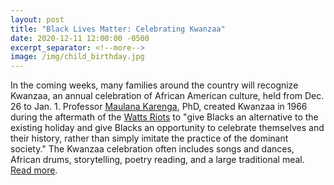 ```yaml
---
layout: post
title: "Black Lives Matter: Celebrating Kwanzaa"
date: 2020-12-11 12:00:00 -0500
excerpt_separator: <!--more-->
image: /img/child_birthday.jpg
---
```


In the coming weeks, many families around the country will recognize Kwanzaa, an annual celebration of African American culture, held from Dec. 26 to Jan. 1. Professor [Maulana Karenga][maulana-karenga], PhD, created Kwanzaa <!--more--> in 1966 during the aftermath of the [Watts Riots][watts-riots] to "give Blacks an alternative to the existing holiday and give Blacks an opportunity to celebrate themselves and their history, rather than simply imitate the practice of the dominant society." The Kwanzaa celebration often includes songs and dances, African drums, storytelling, poetry reading, and a large traditional meal. [Read more][read-more].

[maulana-karenga]: http://r20.rs6.net/tn.jsp?f=001nGSAST8eJlpkk6wWoMG6jKQWE1sV2jcMcY6MORywVtL6Wwh5EL5MukKmwz1ckep8lTogVRBHcITTwskEruHw01wwSj1qgkdLfcvq2yHpuCnEDPXHqUDW2zdy2Ay4wsy3dsktBZ2iSyEBdNKpUFVJe5DBtXumbi_kpKxFBzZoudjJ2L6hhFGMtBm5MDq_8AhAdtKlWzy6PQMdUUXnhmba8_J4cexvNwKup2fHkwfqKs8MNvP4NqzTtgfXBpfbdH3zhJVdVNGfElgTqOOfG_kKASx_xwAK2SKHY4KjCzbiHml0Y-nPJoliJr2wZdkeJwWYhoppGubwbJhxP_4xqclVqJ9iRIDBN9Q0sHNbXFpWrReUgVF-DkjW4FBb_07-8CcODO_yi1PZzscHb4einNOFjUXOa3WWbndJJKhnqUr8y3R9YvuoDVNPvGl6AaGiqZW3PlfX5HJkj5wEtpOaYF11OZSsW7SULC1pdQr75kaGA2dBVRhkEZcS7QNMcWJLcUxykrU_z0fymY0Pexrfdadg9GaICMbPOcFlPXpoLX07TfvT6SfRaxQGPmtEkEvLoCQCFQ_tSLEeMDf67dsIPxr-sSLww9yqUYk2SK3eRvjZhBXv1hi7O7zeqWSXlGTLV6trjdJZjEC2wMeY-yQObE4B_XfioLLEL40cCL7C1M29p_33BBEGQvJBUeKQQVWRHCvlFQRWB7H5pKs=&c=kiJFR9rECtmTc-A_21GxhW8auaNOVrauU1AN--osIDVKSDsNTwrXNg==&ch=w5yXQ-1X5QJXP1Njdl3hJX5hBFVRm0xPGLMfUtjAnYe2lyWjEF3KSg==
[watts-riots]: http://r20.rs6.net/tn.jsp?f=001nGSAST8eJlpkk6wWoMG6jKQWE1sV2jcMcY6MORywVtL6Wwh5EL5MukKmwz1ckep8DSJ5BE7LOFOOx25K9bzBl3YmfSJIECiq1jlVz-uompjWTKPQHrsCHpfhDdQDAmVr50E52Yvw6u-31LaIsjKvOZVc2maF2jm_j96zD7joAxDNZ5Heh3vC1A==&c=kiJFR9rECtmTc-A_21GxhW8auaNOVrauU1AN--osIDVKSDsNTwrXNg==&ch=w5yXQ-1X5QJXP1Njdl3hJX5hBFVRm0xPGLMfUtjAnYe2lyWjEF3KSg==
[read-more]: http://r20.rs6.net/tn.jsp?f=001nGSAST8eJlpkk6wWoMG6jKQWE1sV2jcMcY6MORywVtL6Wwh5EL5MukKmwz1ckep8QnTEp6mouHcPH2stUNIrBLkHEHG0D31RYSoAsHxg8cTM-YCu9gXauX8RI8UUNFXo9_VX86HTdH0r-KnT7Hn6TzrBMJnkujIBWl6mxT15AyFYAp8iSqMn3_2yHb66MXEJ&c=kiJFR9rECtmTc-A_21GxhW8auaNOVrauU1AN--osIDVKSDsNTwrXNg==&ch=w5yXQ-1X5QJXP1Njdl3hJX5hBFVRm0xPGLMfUtjAnYe2lyWjEF3KSg==
